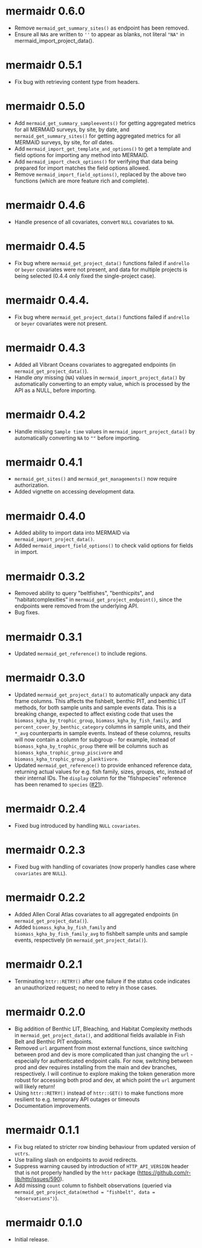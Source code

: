 # mermaidr 0.6.0

* Remove `mermaid_get_summary_sites()` as endpoint has been removed.
* Ensure all `NA`s are written to `''` to appear as blanks, not literal `"NA"` in mermaid_import_project_data().

# mermaidr 0.5.1

* Fix bug with retrieving content type from headers.

# mermaidr 0.5.0

* Add `mermaid_get_summary_sampleevents()` for getting aggregated metrics for all MERMAID surveys, by site, by date, and `mermaid_get_summary_sites()` for getting aggregated metrics for all MERMAID surveys, by site, for *all* dates.
* Add `mermaid_import_get_template_and_options()` to get a template and field options for importing any method into MERMAID.
* Add `mermaid_import_check_options()` for verifying that data being prepared for import matches the field options allowed.
* Remove `mermaid_import_field_options()`, replaced by the above two functions (which are more feature rich and complete).

# mermaidr 0.4.6

* Handle presence of all covariates, convert `NULL` covariates to `NA`.

# mermaidr 0.4.5

* Fix bug where `mermaid_get_project_data()` functions failed if `andrello` or `beyer` covariates were not present, and data for multiple projects is being selected (0.4.4 only fixed the single-project case).

# mermaidr 0.4.4.

* Fix bug where `mermaid_get_project_data()` functions failed if `andrello` or `beyer` covariates were not present.

# mermaidr 0.4.3

* Added all Vibrant Oceans covariates to aggregated endpoints (in `mermaid_get_project_data()`).
* Handle _any_ missing (`NA`) values in `mermaid_import_project_data()` by automatically converting to an empty value, which is processed by the API as a NULL, before importing.

# mermaidr 0.4.2

* Handle missing `Sample time` values in `mermaid_import_project_data()` by automatically converting `NA` to `""` before importing.

# mermaidr 0.4.1

* `mermaid_get_sites()` and `mermaid_get_managements()` now require authorization.
* Added vignette on accessing development data.

# mermaidr 0.4.0

* Added ability to import data into MERMAID via `mermaid_import_project_data()`.
* Added `mermaid_import_field_options()` to check valid options for fields in import.

# mermaidr 0.3.2

* Removed ability to query "beltfishes", "benthicpits", and "habitatcomplexities" in `mermaid_get_project_endpoint()`, since the endpoints were removed from the underlying API.
* Bug fixes.

# mermaidr 0.3.1

* Updated `mermaid_get_reference()` to include regions.

# mermaidr 0.3.0

* Updated `mermaid_get_project_data()` to automatically unpack any data frame columns. This affects the fishbelt, benthic PIT, and benthic LIT methods, for both sample units and sample events data. This is a breaking change, expected to affect existing code that uses the `biomass_kgha_by_trophic_group`, `biomass_kgha_by_fish_family`, and `percent_cover_by_benthic_category` columns in sample units, and their `*_avg` counterparts in sample events. Instead of these columns, results will now contain a column for subgroup - for example, instead of `biomass_kgha_by_trophic_group` there will be columns such as `biomass_kgha_trophic_group_piscivore` and `biomass_kgha_trophic_group_planktivore`.
* Updated `mermaid_get_reference()` to provide enhanced reference data, returning actual values for e.g. fish family, sizes, groups, etc, instead of their internal IDs. The `display` column for the "fishspecies" reference has been renamed to `species` ([#21](https://github.com/data-mermaid/mermaidr/issues/21)).

# mermaidr 0.2.4

* Fixed bug introduced by handling `NULL` `covariates`.

# mermaidr 0.2.3

* Fixed bug with handling of covariates (now properly handles case where `covariates` are `NULL`).

# mermaidr 0.2.2

* Added Allen Coral Atlas covariates to all aggregated endpoints (in `mermaid_get_project_data()`).
* Added `biomass_kgha_by_fish_family` and `biomass_kgha_by_fish_family_avg` to fishbelt sample units and sample events, respectively (in `mermaid_get_project_data()`).

# mermaidr 0.2.1

* Terminating `httr::RETRY()` after one failure if the status code indicates an unauthorized request; no need to retry in those cases.

# mermaidr 0.2.0

* Big addition of Benthic LIT, Bleaching, and Habitat Complexity methods in `mermaid_get_project_data()`, and additional fields available in Fish Belt and Benthic PIT endpoints.
* Removed `url` argument from most external functions, since switching between prod and dev is more complicated than just changing the `url` - especially for authenticated endpoint calls. For now, switching between prod and dev requires installing from the main and dev branches, respectively. I will continue to explore making the token generation more robust for accessing both prod and dev, at which point the `url` argument will likely return!
* Using `httr::RETRY()` instead of `httr::GET()` to make functions more resilient to e.g. temporary API outages or timeouts
* Documentation improvements.

# mermaidr 0.1.1

* Fix bug related to stricter row binding behaviour from updated version of `vctrs`.
* Use trailing slash on endpoints to avoid redirects.
* Suppress warning caused by introduction of `HTTP_API_VERSION` header that is not properly handled by the `httr` package (https://github.com/r-lib/httr/issues/590).
* Add missing `count` column to fishbelt observations (queried via `mermaid_get_project_data(method = "fishbelt", data = "observations")`).

# mermaidr 0.1.0

* Initial release.
